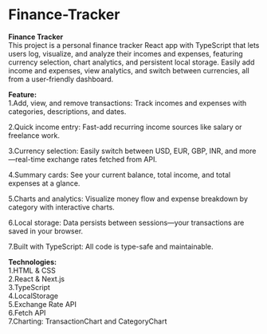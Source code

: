 # Finance-Tracker

<b>Finance Tracker</b>
<br>
 This project is a personal finance tracker React app with TypeScript that lets users log, visualize, and analyze their incomes and expenses, featuring currency     selection, chart analytics, and persistent local storage.
 Easily add income and expenses, view analytics, and switch between currencies, all from a user-friendly dashboard.


<b>Feature:</b> 
<br>
  1.Add, view, and remove transactions: Track incomes and expenses with categories, descriptions, and dates.

  2.Quick income entry: Fast-add recurring income sources like salary or freelance work.

  3.Currency selection: Easily switch between USD, EUR, GBP, INR, and more—real-time exchange rates fetched from API.

  4.Summary cards: See your current balance, total income, and total expenses at a glance.

  5.Charts and analytics: Visualize money flow and expense breakdown by category with interactive charts.

  6.Local storage: Data persists between sessions—your transactions are saved in your browser.

  7.Built with TypeScript: All code is type-safe and maintainable.

<b>Technologies:</b>
<br>
  1.HTML & CSS <br>
  2.React & Next.js <br>
  3.TypeScript <br>
  4.LocalStorage <br>
  5.Exchange Rate API <br> 
  6.Fetch API <br>
  7.Charting: TransactionChart and CategoryChart 
